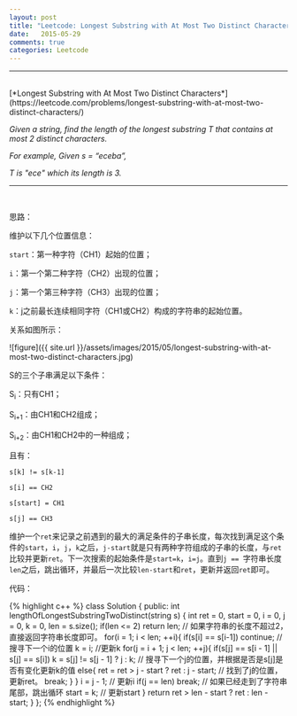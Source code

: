 ```yaml
---
layout: post
title: "Leetcode: Longest Substring with At Most Two Distinct Characters"
date:   2015-05-29
comments: true
categories: Leetcode
---
```


***
<br />
[*Longest Substring with At Most Two Distinct Characters*](https://leetcode.com/problems/longest-substring-with-at-most-two-distinct-characters/)

*Given a string, find the length of the longest substring T that contains at most 2 distinct characters.*

*For example, Given s = “eceba”,*

*T is "ece" which its length is 3.*

***
<br />

思路：

维护以下几个位置信息：

`start`：第一种字符（CH1）起始的位置；

`i`：第一个第二种字符（CH2）出现的位置；

`j`：第一个第三种字符（CH3）出现的位置；

`k`：j之前最长连续相同字符（CH1或CH2）构成的字符串的起始位置。

关系如图所示：

![figure]({{ site.url }}/assets/images/2015/05/longest-substring-with-at-most-two-distinct-characters.jpg)

S的三个子串满足以下条件：

S<sub>i</sub>：只有CH1；

S<sub>i+1</sub>：由CH1和CH2组成；

S<sub>i+2</sub>：由CH1和CH2中的一种组成；

且有：

`s[k] != s[k-1]`

`s[i] == CH2`

`s[start] = CH1`

`s[j] == CH3`

维护一个`ret`来记录之前遇到的最大的满足条件的子串长度，每次找到满足这个条件的`start`，`i`，`j`，`k`之后，`j-start`就是只有两种字符组成的子串的长度，与`ret`比较并更新`ret`。下一次搜索的起始条件是`start=k`，`i=j`。直到`j == `字符串长度`len`之后，跳出循环，并最后一次比较`len-start`和`ret`，更新并返回`ret`即可。

代码：

{% highlight c++ %}
class Solution {
public:
    int lengthOfLongestSubstringTwoDistinct(string s) {
        int ret = 0, start = 0, i = 0, j = 0, k = 0, len = s.size();
        if(len <= 2) return len; // 如果字符串的长度不超过2，直接返回字符串长度即可。
        for(i = 1; i < len; ++i){
            if(s[i] == s[i-1]) continue; // 搜寻下一个i的位置
            k = i; //更新k
            for(j = i + 1; j < len; ++j){
                if(s[j] == s[i - 1] || s[j] == s[i]) k = s[j] != s[j - 1] ? j : k; // 搜寻下一个j的位置，并根据是否是s[j]是否有变化更新k的值
                else{
                    ret = ret > j - start ? ret : j - start; // 找到了j的位置，更新ret。
                    break;
                }
            }
            i = j - 1; // 更新i
            if(j == len) break; // 如果已经走到了字符串尾部，跳出循环
            start = k; // 更新start
        }
        return ret > len - start ? ret : len - start;
    }
};
{% endhighlight %}

